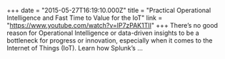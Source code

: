 +++
date = "2015-05-27T16:19:10.000Z"
title = "Practical Operational Intelligence and Fast Time to Value for the IoT"
link = "https://www.youtube.com/watch?v=lP7zPAK1TlI"
+++
There’s no good reason for Operational Intelligence or data-driven insights to be a bottleneck for progress or innovation, especially when it comes to the Internet of Things (IoT). Learn how Splunk’s …